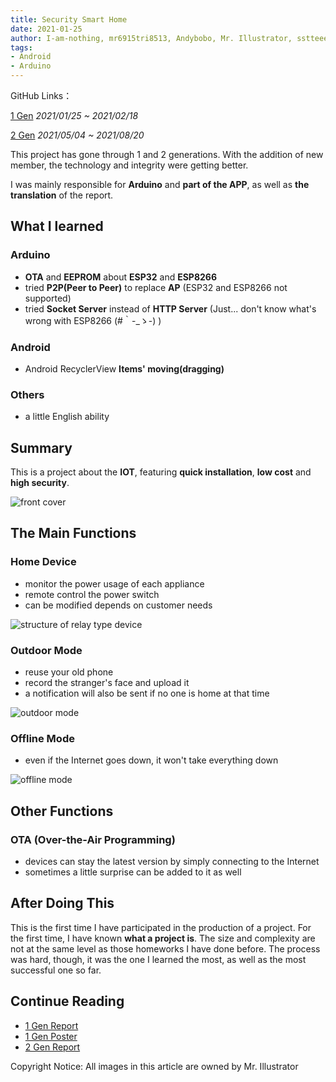 ```yaml
---
title: Security Smart Home
date: 2021-01-25
author: I-am-nothing, mr6915tri8513, Andybobo, Mr. Illustrator, sstteeeenn05
tags:
- Android
- Arduino
---
```

GitHub Links：

[1 Gen](https://github.com/I-am-nothing/Security_Smart_Home) *2021/01/25 ~ 2021/02/18*

[2 Gen](https://github.com/I-am-nothing/Security_Smart_Home_2nd) *2021/05/04 ~ 2021/08/20*

This project has gone through 1 and 2 generations.
With the addition of new member, the technology and integrity were getting better.

I was mainly responsible for **Arduino** and **part of the APP**,
as well as **the translation** of the report.

## What I learned
### Arduino
* **OTA** and **EEPROM** about **ESP32** and **ESP8266**
* tried **P2P(Peer to Peer)** to replace **AP** (ESP32 and ESP8266 not supported)
* tried **Socket Server** instead of **HTTP Server** (Just... don't know what's wrong with ESP8266 (#｀-_ゝ-) )

### Android
* Android RecyclerView **Items' moving(dragging)**

### Others
* a little English ability

## Summary
This is a project about the **IOT**, featuring **quick installation**, **low cost** and **high security**.

![front cover](/project/security_smart_home/front_cover.png)

## The Main Functions
### Home Device
* monitor the power usage of each appliance
* remote control the power switch
* can be modified depends on customer needs

![structure of relay type device](/project/security_smart_home/structure_relay.png)

### Outdoor Mode
* reuse your old phone
* record the stranger's face and upload it
* a notification will also be sent if no one is home at that time

![outdoor mode](/project/security_smart_home/outdoor_mode.png)

### Offline Mode
* even if the Internet goes down, it won't take everything down

![offline mode](/project/security_smart_home/offline_mode.png)

## Other Functions
### OTA (Over-the-Air Programming)
* devices can stay the latest version by simply connecting to the Internet
* sometimes a little surprise can be added to it as well

## After Doing This
This is the first time I have participated in the production of a project.
For the first time, I have known **what a project is**.
The size and complexity are not at the same level as those homeworks I have done before.
The process was hard, though, it was the one I learned the most, as well as the most successful one so far.

## Continue Reading
* [1 Gen Report](https://docs.google.com/document/d/1qhFzi2feWOz2Gax-PqmswtHTDt-eyBC42QOLEBsT-FA/edit?usp=sharing)
* [1 Gen Poster](https://docs.google.com/presentation/d/1CLF7nTyfLZ677lPc1mkNgJW-RC2V5mb7DHh6XexCC1A/edit?usp=sharing)
* [2 Gen Report](https://docs.google.com/document/d/1pIwP28cPY0j0kTdAGPogLw7TcMTjWPokIr8tGELqfSE/edit?usp=sharing)

Copyright Notice: All images in this article are owned by Mr. Illustrator

<style>
img[alt="front cover"] {
    max-height: 540px;
}
img[alt="structure of relay type device"] {
    max-height: 424px;
}
img[alt="outdoor mode"] {
    max-height: 313px;
}
img[alt="offline mode"] {
    max-height: 500px;
}
</style>